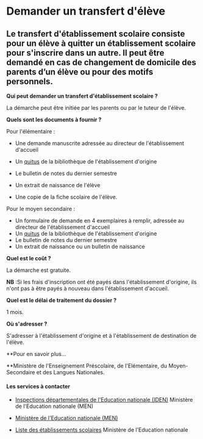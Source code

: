 # Demander un transfert d'élève

Le transfert d'établissement scolaire consiste pour un élève à quitter un établissement scolaire pour s'inscrire dans un autre. Il peut être demandé en cas de changement de domicile des parents d’un élève ou pour des motifs personnels.
-------------------------------------------------------------------------------------------------------------------------------------------------------------------------------------------------------------------------------------------

**Qui peut demander un transfert d'établissement scolaire ?**

La démarche peut être initiée par les parents ou par le tuteur de l'élève.

**Quels sont les documents à fournir ?**

Pour l'élémentaire :

*   Une demande manuscrite adressée au directeur de l'établissement d'accueil
*   Un [quitus](../../../services/quitus.md) de la bibliothèque de l'établissement d'origine
*   Le bulletin de notes du dernier semestre
*   Un extrait de naissance de l'élève  
    
*   Une copie de la fiche scolaire de l'élève.

Pour le moyen secondaire :  

*   Un formulaire de demande en 4 exemplaires à remplir, adressée au directeur de l'établissement d'accueil
*   Un [quitus](../../../services/quitus.md) de la bibliothèque de l'établissement d'origine
*   Le bulletin de notes du dernier semestre
*   Un extrait de naissance ou un bulletin de naissance

**Quel est le coût ?**

La démarche est gratuite.  

**NB** :Si les frais d'inscription ont été payés dans l'établissement d'origine, ils n'ont pas à être payés à nouveau dans l'établissement d'accueil.

**Quel est le délai de traitement du dossier ?**

1 mois.

**Où s'adresser ?**

S'adresser à l'établissement d'origine et à l'établissement de destination de l'élève.  
  
**Pour en savoir plus...  
  
**Ministère de l'Enseignement Préscolaire, de l'Elémentaire, du Moyen-Secondaire et des Langues Nationales.

#### Les services à contacter

*   [Inspections départementales de l'Education nationale (IDEN)](../../../services/inspections-departementales-de-leducation-nationale-iden.md) Ministère de l'Education nationale (MEN)  
    
*   [Ministère de l'Education nationale (MEN)](../../../services/ministere-de-leducation-nationale-men.md)
*   [Liste des établissements scolaires](../../../services/liste-des-etablissements-scolaires.md) Ministère de l'Education nationale